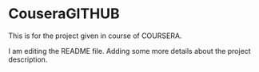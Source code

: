 # CouseraGITHUB
This is for the project given in course of COURSERA.



I am editing the README file. Adding some more details about the project description.

